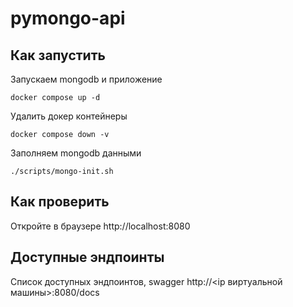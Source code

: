 # pymongo-api

## Как запустить

Запускаем mongodb и приложение

```shell
docker compose up -d
```

Удалить докер контейнеры

```shell
docker compose down -v
```

Заполняем mongodb данными

```shell
./scripts/mongo-init.sh
```

## Как проверить

Откройте в браузере http://localhost:8080


## Доступные эндпоинты

Список доступных эндпоинтов, swagger http://<ip виртуальной машины>:8080/docs
